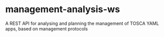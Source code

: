 # management-analysis-ws
A REST API for analysing and planning the management of TOSCA YAML apps, based on management protocols
